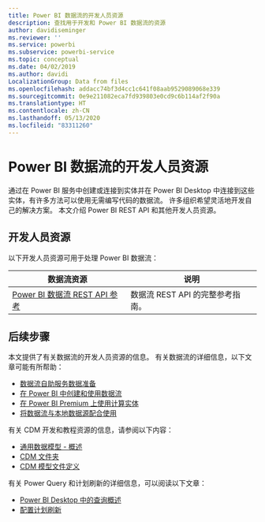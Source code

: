 ```yaml
---
title: Power BI 数据流的开发人员资源
description: 查找用于开发和 Power BI 数据流的资源
author: davidiseminger
ms.reviewer: ''
ms.service: powerbi
ms.subservice: powerbi-service
ms.topic: conceptual
ms.date: 04/02/2019
ms.author: davidi
LocalizationGroup: Data from files
ms.openlocfilehash: addacc74bf3d4cc1c641f08aab9529089068e339
ms.sourcegitcommit: 0e9e211082eca7fd939803e0cd9c6b114af2f90a
ms.translationtype: HT
ms.contentlocale: zh-CN
ms.lasthandoff: 05/13/2020
ms.locfileid: "83311260"
---
```

# <a name="developer-resources-for-power-bi-dataflows"></a>Power BI 数据流的开发人员资源

通过在 Power BI 服务中创建或连接到实体并在 Power BI Desktop 中连接到这些实体，有许多方法可以使用无需编写代码的数据流。 许多组织希望灵活地开发自己的解决方案。 本文介绍 Power BI REST API 和其他开发人员资源。


## <a name="developer-resources"></a>开发人员资源

以下开发人员资源可用于处理 Power BI 数据流：


| 数据流资源 | 说明 |
| --- | --- |
| [Power BI 数据流 REST API 参考](https://go.microsoft.com/fwlink/?linkid=2047629)    | 数据流 REST API 的完整参考指南。|


## <a name="next-steps"></a>后续步骤

本文提供了有关数据流的开发人员资源的信息。 有关数据流的详细信息，以下文章可能有所帮助：

* [数据流自助服务数据准备](service-dataflows-overview.md)
* [在 Power BI 中创建和使用数据流](service-dataflows-create-use.md)
* [在 Power BI Premium 上使用计算实体](service-dataflows-computed-entities-premium.md)
* [将数据流与本地数据源配合使用](service-dataflows-on-premises-gateways.md)

有关 CDM 开发和教程资源的信息，请参阅以下内容：
* [通用数据模型 - 概述](https://docs.microsoft.com/powerapps/common-data-model/overview)
* [CDM 文件夹](https://go.microsoft.com/fwlink/?linkid=2045304)
* [CDM 模型文件定义](https://go.microsoft.com/fwlink/?linkid=2045521)


有关 Power Query 和计划刷新的详细信息，可以阅读以下文章：
* [Power BI Desktop 中的查询概述](desktop-query-overview.md)
* [配置计划刷新](../connect-data/refresh-scheduled-refresh.md)
